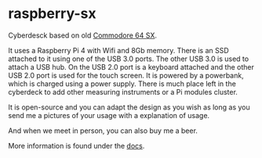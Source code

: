 # raspberry-sx

Cyberdesck based on old [Commodore 64 SX](https://en.wikipedia.org/wiki/Commodore_SX-64). 

It uses a Raspberry Pi 4 with Wifi and 8Gb memory. There is an SSD attached to it using one of the USB 3.0 ports. The other USB 3.0 is used to attach a USB hub. On the USB 2.0 port is a keyboard attached and the other USB 2.0 port is used for the touch screen. It is powered by a powerbank, which is charged using a power supply. There is much place left in the cyberdeck to add other measuring instruments or a Pi modules cluster. 

It is open-source and you can adapt the design as you wish as long as you send me a pictures of your usage with a explanation of usage. 

And when we meet in person, you can also buy me a beer. 

More information is found under the [docs](./docs/cyberdeck-body.md).